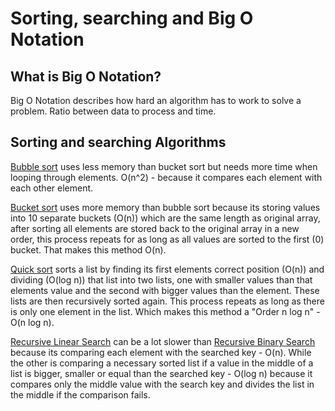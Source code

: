 # Sorting, searching and Big O Notation
## What is Big O Notation?
Big O Notation describes how hard an algorithm has to work to solve a problem. Ratio between data to process and time.

## Sorting and searching Algorithms

[Bubble sort](BubbleSort.java) uses less memory than bucket sort but needs more time when looping through elements. O(n^2) - because it compares each element with each other element.

[Bucket sort](BucketSort.java) uses more memory than bubble sort because its storing values into 10 separate buckets (O(n)) which are the same length as original array, after sorting
all elements are stored back to the original array in a new order, this process repeats for as long as all values are sorted to the first (0) bucket. That makes this method O(n).

[Quick sort](QuickSort.java) sorts a list by finding its first elements correct position (O(n)) and dividing (O(log n)) that list into two lists, one with smaller 
values than that elements value and the second with bigger values than the element. These lists are then recursively sorted again. 
This process repeats as long as there is only one element in the list. Which makes this method a "Order n log n" - O(n log n).

[Recursive Linear Search](RecursiveLinearSearch.java) can be a lot slower than [Recursive Binary Search](RecursiveBinarySearch.java) because its comparing each element with the searched key - O(n).
While the other is comparing a necessary sorted list if a value in the middle of a list is bigger, smaller or equal than the searched key - O(log n) because it compares only the middle value with 
the search key and divides the list in the middle if the comparison fails.
